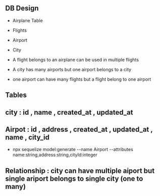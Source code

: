 ## DB Design 
 - Airplane Table
 - Flights
 - Airport
 - City

 - A flight belongs to an airplane can be used in multiple flights
 - A city has many airports but one airport belongs to a city
 - one airport can have many flights but a flight belong to one airport


## Tables

## city : id , name , created_at , updated_at
## Airpot : id , address , created_at , updated_at , name , city_id
   - npx sequelize model:generate --name Airport --attributes name:string,address:string,cityId:integer
   ## Relationship : city can have multiple aiport but single ariport belongs to single city (one to many) 
     


